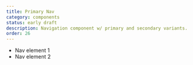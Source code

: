 ```yaml
---
title: Primary Nav
category: components
status: early draft
description: Navigation component w/ primary and secondary variants.
order: 26
---
```

<nav class="nav nav-primary">
  <ul>
    <li>Nav element 1</li>
    <li>Nav element 2</li>
  </ul>
</nav>